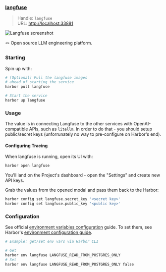 ### [langfuse](https://github.com/langfuse/langfuse)

> Handle: `langfuse`<br/>
> URL: [http://localhost:33881](http://localhost:33881)<br/>

![Langfuse screenshot](./langfuse.png)

🪢 Open source LLM engineering platform.

### Starting

Spin up with:
```bash
# [Optional] Pull the langfuse images
# ahead of starting the service
harbor pull langfuse

# Start the service
harbor up langfuse
```

### Usage

The value is in connecting Langfuse to the other services with OpenAI-compatible APIs, such as `litellm`. In order to do that - you should setup public/secret keys (unforrunately no way to pre-configure on Harbor's end).

#### Configuring Tracing

When langfuse is running, open its UI with:
```bash
harbor open langfuse
```
You'll land on the Project's dashboard - open the "Settings" and create new API keys.

Grab the values from the opened modal and pass them back to the Harbor:

```bash
harbor config set langfuse.secret_key '<secret key>'
harbor config set langfuse.public_key '<public key>'
```

### Configuration

See official [environment variables configuration](https://langfuse.com/self-hosting/configuration) guide. To set them, see Harbor's [environment configuration guide](./1.-Harbor-User-Guide#environment-variables).

```bash
# Example: get/set env vars via Harbor CLI

# Get
harbor env langfuse LANGFUSE_READ_FROM_POSTGRES_ONLY
# Set
harbor env langfuse LANGFUSE_READ_FROM_POSTGRES_ONLY false
```
